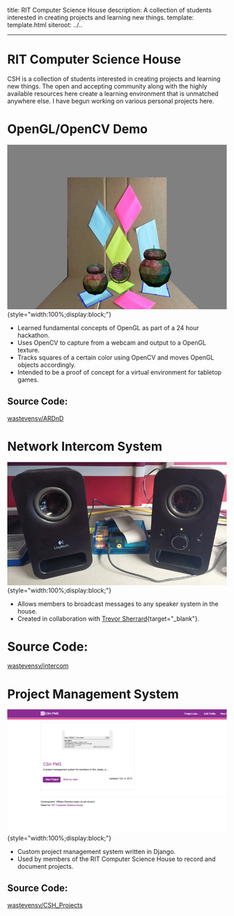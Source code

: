 title: RIT Computer Science House
description: A collection of students interested in creating projects and learning new things.
template: template.html
siteroot: ../..

---

# RIT Computer Science House
CSH is a collection of students interested in creating projects and learning new things. The open and accepting community along with the highly available resources here create a learning environment that is unmatched anywhere else. I have begun working on various personal projects here.

# OpenGL/OpenCV Demo
![Screenshot](csh_openglcv.png){style="width:100%;display:block;"}

* Learned fundamental concepts of OpenGL as part of a 24 hour hackathon.
* Uses OpenCV to capture from a webcam and output to a OpenGL texture.
* Tracks squares of a certain color using OpenCV and moves OpenGL objects accordingly.
* Intended to be a proof of concept for a virtual environment for tabletop games.

## Source Code:
<a target="_blank" href="https://github.com/wastevensv/ARDnD"><i class="fa fa-github"></i>wastevensv/ARDnD</a><br/>

# Network Intercom System
![Intercom](csh_intercom.png){style="width:100%;display:block;"}

* Allows members to broadcast messages to any speaker system in the house.
* Created in collaboration with [Trevor Sherrard](http://trevorsherrard.com/){target="_blank"}.
# Source Code:
<a target="_blank" href="https://github.com/wastevensv/intercom"><i class="fa fa-github"></i>wastevensv/intercom</a><br/>

# Project Management System
![Project Management System](csh_pms.png){style="width:100%;display:block;"}

* Custom project management system written in Django.
* Used by members of the RIT Computer Science House to record and document projects.
## Source Code:
<a target="_blank" href="https://github.com/wastevensv/CSH_Projects"><i class="fa fa-github"></i>wastevensv/CSH_Projects</a><br/>
